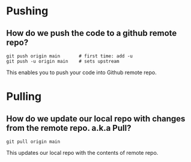 # Pushing
## How do we push the code to a github remote repo?
```
git push origin main       # first time: add -u
git push -u origin main    # sets upstream
```
This enables you to push your code into Github remote repo.

# Pulling
## How do we update our local repo with changes from the remote repo. a.k.a Pull?

```
git pull origin main
```
This updates our local repo with the contents of remote repo.